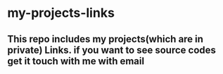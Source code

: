 # my-projects-links
## This repo includes my projects(which are in private) Links. if you want to see source codes get it touch with me with email
